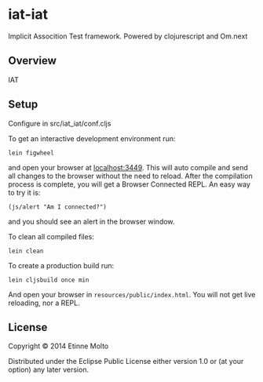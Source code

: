 # iat-iat

Implicit Assocition Test framework. Powered by clojurescript and Om.next

## Overview

IAT 

## Setup

Configure in src/iat_iat/conf.cljs

To get an interactive development environment run:

    lein figwheel

and open your browser at [localhost:3449](http://localhost:3449/).
This will auto compile and send all changes to the browser without the
need to reload. After the compilation process is complete, you will
get a Browser Connected REPL. An easy way to try it is:

    (js/alert "Am I connected?")

and you should see an alert in the browser window.

To clean all compiled files:

    lein clean

To create a production build run:

    lein cljsbuild once min

And open your browser in `resources/public/index.html`. You will not
get live reloading, nor a REPL. 

## License

Copyright © 2014 Etinne Molto

Distributed under the Eclipse Public License either version 1.0 or (at your option) any later version.
